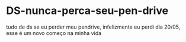 # DS-nunca-perca-seu-pen-drive
tudo de ds se eu perder meu pendrive, infelizmente eu perdi dia 20/05, esse é um novo começo na minha vida
